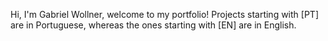 Hi, I'm Gabriel Wollner, welcome to my portfolio!
Projects starting with [PT] are in Portuguese, whereas the ones starting with [EN] are in English.
